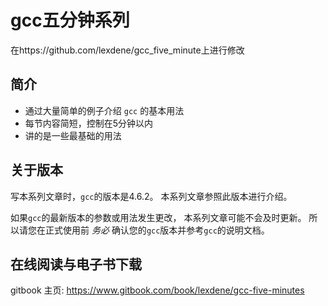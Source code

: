 # gcc五分钟系列

在https://github.com/lexdene/gcc_five_minute上进行修改

## 简介

* 通过大量简单的例子介绍 `gcc` 的基本用法
* 每节内容简短，控制在5分钟以内
* 讲的是一些最基础的用法

## 关于版本
写本系列文章时，`gcc`的版本是4.6.2。
本系列文章参照此版本进行介绍。

如果`gcc`的最新版本的参数或用法发生更改，
本系列文章可能不会及时更新。
所以请您在正式使用前 *务必* 确认您的`gcc`版本并参考`gcc`的说明文档。

## 在线阅读与电子书下载

gitbook 主页: https://www.gitbook.com/book/lexdene/gcc-five-minutes
